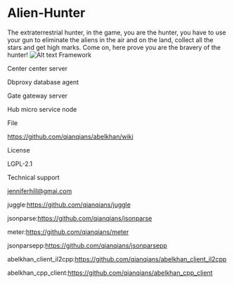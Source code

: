 # Alien-Hunter
The extraterrestrial hunter, in the game, you are the hunter, you have to use your gun to eliminate the aliens in the air and on the land, collect all the stars and get high marks. Come on, here prove you are the bravery of the hunter!
![Alt text](https://github.com/appdev-support/Alien-Hunter/blob/master/0x0ss.jpg)
Framework

Center center server

Dbproxy database agent

Gate gateway server

Hub micro service node

File

https://github.com/qianqians/abelkhan/wiki

License

LGPL-2.1

Technical support

jenniferhill@gmai.com

juggle:https://github.com/qianqians/juggle

jsonparse:https://github.com/qianqians/jsonparse

meter:https://github.com/qianqians/meter

jsonparsepp:https://github.com/qianqians/jsonparsepp

abelkhan_client_il2cpp:https://github.com/qianqians/abelkhan_client_il2cpp

abelkhan_cpp_client:https://github.com/qianqians/abelkhan_cpp_client
